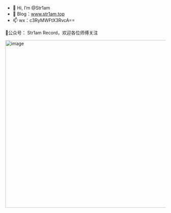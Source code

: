 - 👋 Hi, I’m @Str1am
- 💞️ Blog：www.str1am.top
- 📫 wx：c3RyMWFtX3RvcA==

 👀公众号： Str1am Record，欢迎各位师傅关注
 
 <img width="526" alt="image" src="https://user-images.githubusercontent.com/48739932/205489255-8643cee5-4287-45d9-95c5-39d74d71918a.png">

<!---
Str1am/Str1am is a ✨ special ✨ repository because its `README.md` (this file) appears on your GitHub profile.
You can click the Preview link to take a look at your changes.
--->

